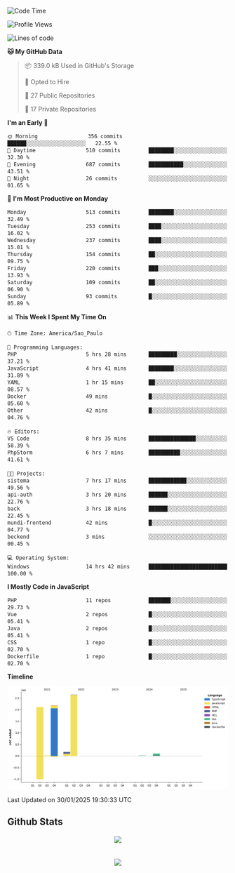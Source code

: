  
<!--START_SECTION:waka-->
![Code Time](http://img.shields.io/badge/Code%20Time-1%2C769%20hrs%2035%20mins-blue)

![Profile Views](http://img.shields.io/badge/Profile%20Views-5-blue)

![Lines of code](https://img.shields.io/badge/From%20Hello%20World%20I%27ve%20Written-7.2%20million%20lines%20of%20code-blue)

**🐱 My GitHub Data** 

> 📦 339.0 kB Used in GitHub's Storage 
 > 
> 💼 Opted to Hire
 > 
> 📜 27 Public Repositories 
 > 
> 🔑 17 Private Repositories 
 > 
**I'm an Early 🐤** 

```text
🌞 Morning                356 commits         ██████░░░░░░░░░░░░░░░░░░░   22.55 % 
🌆 Daytime                510 commits         ████████░░░░░░░░░░░░░░░░░   32.30 % 
🌃 Evening                687 commits         ███████████░░░░░░░░░░░░░░   43.51 % 
🌙 Night                  26 commits          ░░░░░░░░░░░░░░░░░░░░░░░░░   01.65 % 
```
📅 **I'm Most Productive on Monday** 

```text
Monday                   513 commits         ████████░░░░░░░░░░░░░░░░░   32.49 % 
Tuesday                  253 commits         ████░░░░░░░░░░░░░░░░░░░░░   16.02 % 
Wednesday                237 commits         ████░░░░░░░░░░░░░░░░░░░░░   15.01 % 
Thursday                 154 commits         ██░░░░░░░░░░░░░░░░░░░░░░░   09.75 % 
Friday                   220 commits         ███░░░░░░░░░░░░░░░░░░░░░░   13.93 % 
Saturday                 109 commits         ██░░░░░░░░░░░░░░░░░░░░░░░   06.90 % 
Sunday                   93 commits          █░░░░░░░░░░░░░░░░░░░░░░░░   05.89 % 
```


📊 **This Week I Spent My Time On** 

```text
🕑︎ Time Zone: America/Sao_Paulo

💬 Programming Languages: 
PHP                      5 hrs 28 mins       █████████░░░░░░░░░░░░░░░░   37.21 % 
JavaScript               4 hrs 41 mins       ████████░░░░░░░░░░░░░░░░░   31.89 % 
YAML                     1 hr 15 mins        ██░░░░░░░░░░░░░░░░░░░░░░░   08.57 % 
Docker                   49 mins             █░░░░░░░░░░░░░░░░░░░░░░░░   05.60 % 
Other                    42 mins             █░░░░░░░░░░░░░░░░░░░░░░░░   04.76 % 

🔥 Editors: 
VS Code                  8 hrs 35 mins       ███████████████░░░░░░░░░░   58.39 % 
PhpStorm                 6 hrs 7 mins        ██████████░░░░░░░░░░░░░░░   41.61 % 

🐱‍💻 Projects: 
sistema                  7 hrs 17 mins       ████████████░░░░░░░░░░░░░   49.56 % 
api-auth                 3 hrs 20 mins       ██████░░░░░░░░░░░░░░░░░░░   22.76 % 
back                     3 hrs 18 mins       ██████░░░░░░░░░░░░░░░░░░░   22.45 % 
mundi-frontend           42 mins             █░░░░░░░░░░░░░░░░░░░░░░░░   04.77 % 
beckend                  3 mins              ░░░░░░░░░░░░░░░░░░░░░░░░░   00.45 % 

💻 Operating System: 
Windows                  14 hrs 42 mins      █████████████████████████   100.00 % 
```

**I Mostly Code in JavaScript** 

```text
PHP                      11 repos            ███████░░░░░░░░░░░░░░░░░░   29.73 % 
Vue                      2 repos             █░░░░░░░░░░░░░░░░░░░░░░░░   05.41 % 
Java                     2 repos             █░░░░░░░░░░░░░░░░░░░░░░░░   05.41 % 
CSS                      1 repo              █░░░░░░░░░░░░░░░░░░░░░░░░   02.70 % 
Dockerfile               1 repo              █░░░░░░░░░░░░░░░░░░░░░░░░   02.70 % 
```



**Timeline**

![Lines of Code chart](https://raw.githubusercontent.com/MaueDev/MaueDev/main/assets/bar_graph.png)


 Last Updated on 30/01/2025 19:30:33 UTC
<!--END_SECTION:waka-->

## Github Stats  
<div align="center"><img src="https://github-readme-stats.vercel.app/api/top-langs/?username=MaueDev&hide_border=true&layout=compact" align="center" /></div>  

<br/>  

<br/>  

<div align="center">
<img src="https://komarev.com/ghpvc/?username=MaueDev&&style=flat-square" align="center" />
</div>  
  
